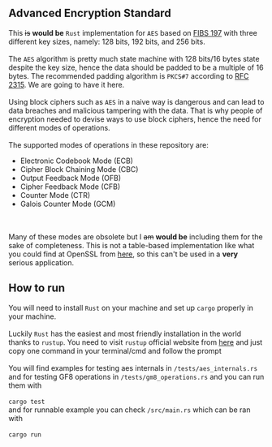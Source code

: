 ## Advanced Encryption Standard

This ~~is~~ <b>would be</b> ``Rust`` implementation for ```AES``` based on [FIBS 197](https://csrc.nist.gov/publications/detail/fips/197/final) with three different key sizes, namely: 128 bits, 192 bits, and 256 bits.
</br></br>The ```AES``` algorithm is pretty much state machine with 128 bits/16 bytes state despite the key size, hence the data should be </b>padded</b> to be a multiple of 16 bytes. The recommended padding algorithm is ```PKCS#7``` according to [RFC 2315](https://www.ietf.org/rfc/rfc2315.txt). We are going to have it here.
</br></br>Using block ciphers such as ```AES``` in a naive way is dangerous and can lead to data breaches and malicious tampering with the data. That is why people of encryption needed to devise ways to use block ciphers, hence the need for different modes of operations.</br></br>The supported modes of operations in these repository are:</br>
* Electronic Codebook Mode (ECB)
* Cipher Block Chaining Mode (CBC)
* Output Feedback Mode (OFB)
* Cipher Feedback Mode (CFB)
* Counter Mode (CTR)
* Galois Counter Mode (GCM)

</br></br>Many of these modes are obsolete but I ~~am~~ <b>would be</b> including them for the sake of completeness. This is not a table-based implementation like what you could find at OpenSSL from [here](https://github.com/openssl/openssl/blob/master/crypto/aes/aes_core.c), so this can't be used in a **very** serious application.


## How to run

You will need to install ``Rust`` on your machine and set up ``cargo`` properly in your machine.</br>
</br>
Luckily ``Rust`` has the easiest and most friendly installation in the world thanks to ``rustup``. You need to visit ``rustup`` official website from [here](https://rustup.rs/) and just copy one command in your terminal/cmd and follow the prompt</br>
</br>
You will find examples for testing aes internals in ```/tests/aes_internals.rs``` and for testing GF8 operations in ```/tests/gm8_operations.rs``` and you can run them with </br></br>
```cargo test```
</br>
and for runnable example you can check ```/src/main.rs``` which can be ran with 
</br></br>
```cargo run```
</br>